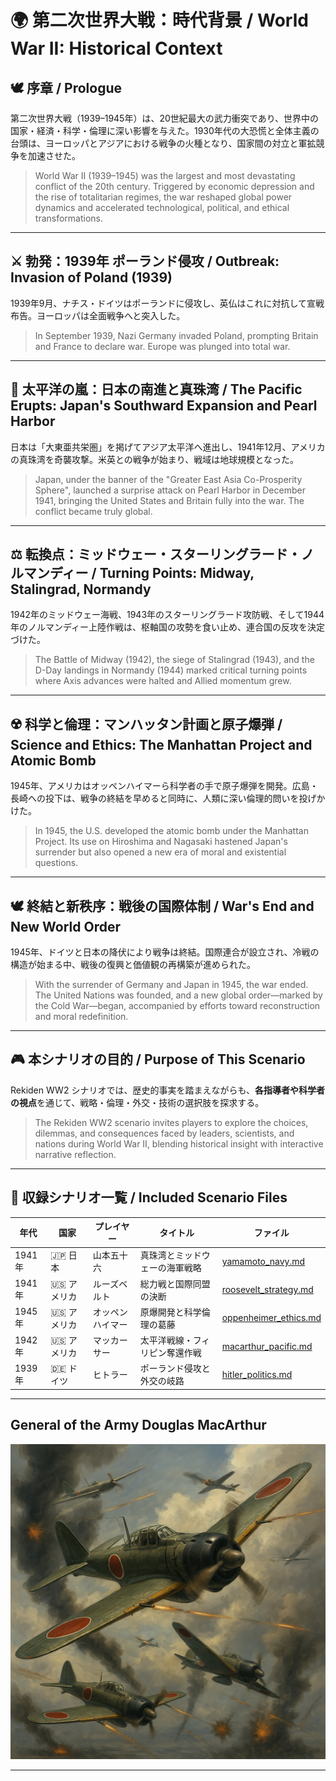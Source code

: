 # 🌍 第二次世界大戦：時代背景 / World War II: Historical Context

## 🕊️ 序章 / Prologue

第二次世界大戦（1939–1945年）は、20世紀最大の武力衝突であり、世界中の国家・経済・科学・倫理に深い影響を与えた。1930年代の大恐慌と全体主義の台頭は、ヨーロッパとアジアにおける戦争の火種となり、国家間の対立と軍拡競争を加速させた。

> World War II (1939–1945) was the largest and most devastating conflict of the 20th century. Triggered by economic depression and the rise of totalitarian regimes, the war reshaped global power dynamics and accelerated technological, political, and ethical transformations.

---

## ⚔️ 勃発：1939年 ポーランド侵攻 / Outbreak: Invasion of Poland (1939)

1939年9月、ナチス・ドイツはポーランドに侵攻し、英仏はこれに対抗して宣戦布告。ヨーロッパは全面戦争へと突入した。

> In September 1939, Nazi Germany invaded Poland, prompting Britain and France to declare war. Europe was plunged into total war.

---

## 🌊 太平洋の嵐：日本の南進と真珠湾 / The Pacific Erupts: Japan's Southward Expansion and Pearl Harbor

日本は「大東亜共栄圏」を掲げてアジア太平洋へ進出し、1941年12月、アメリカの真珠湾を奇襲攻撃。米英との戦争が始まり、戦域は地球規模となった。

> Japan, under the banner of the "Greater East Asia Co-Prosperity Sphere", launched a surprise attack on Pearl Harbor in December 1941, bringing the United States and Britain fully into the war. The conflict became truly global.

---

## ⚖️ 転換点：ミッドウェー・スターリングラード・ノルマンディー / Turning Points: Midway, Stalingrad, Normandy

1942年のミッドウェー海戦、1943年のスターリングラード攻防戦、そして1944年のノルマンディー上陸作戦は、枢軸国の攻勢を食い止め、連合国の反攻を決定づけた。

> The Battle of Midway (1942), the siege of Stalingrad (1943), and the D-Day landings in Normandy (1944) marked critical turning points where Axis advances were halted and Allied momentum grew.

---

## ☢️ 科学と倫理：マンハッタン計画と原子爆弾 / Science and Ethics: The Manhattan Project and Atomic Bomb

1945年、アメリカはオッペンハイマーら科学者の手で原子爆弾を開発。広島・長崎への投下は、戦争の終結を早めると同時に、人類に深い倫理的問いを投げかけた。

> In 1945, the U.S. developed the atomic bomb under the Manhattan Project. Its use on Hiroshima and Nagasaki hastened Japan's surrender but also opened a new era of moral and existential questions.

---

## 🕊️ 終結と新秩序：戦後の国際体制 / War's End and New World Order

1945年、ドイツと日本の降伏により戦争は終結。国際連合が設立され、冷戦の構造が始まる中、戦後の復興と価値観の再構築が進められた。

> With the surrender of Germany and Japan in 1945, the war ended. The United Nations was founded, and a new global order—marked by the Cold War—began, accompanied by efforts toward reconstruction and moral redefinition.

---

## 🎮 本シナリオの目的 / Purpose of This Scenario

Rekiden WW2 シナリオでは、歴史的事実を踏まえながらも、**各指導者や科学者の視点**を通じて、戦略・倫理・外交・技術の選択肢を探求する。

> The Rekiden WW2 scenario invites players to explore the choices, dilemmas, and consequences faced by leaders, scientists, and nations during World War II, blending historical insight with interactive narrative reflection.

---

## 📂 収録シナリオ一覧 / Included Scenario Files

| 年代 | 国家 | プレイヤー | タイトル | ファイル |
|------|------|------------|----------|----------|
| 1941年 | 🇯🇵 日本 | 山本五十六 | 真珠湾とミッドウェーの海軍戦略 | [yamamoto_navy.md](./japan/yamamoto_navy.md) |
| 1941年 | 🇺🇸 アメリカ | ルーズベルト | 総力戦と国際同盟の決断 | [roosevelt_strategy.md](./usa/roosevelt_strategy.md) |
| 1945年 | 🇺🇸 アメリカ | オッペンハイマー | 原爆開発と科学倫理の葛藤 | [oppenheimer_ethics.md](./usa/oppenheimer_ethics.md) |
| 1942年 | 🇺🇸 アメリカ | マッカーサー | 太平洋戦線・フィリピン奪還作戦 | [macarthur_pacific.md](./usa/macarthur_pacific.md) |
| 1939年 | 🇩🇪 ドイツ | ヒトラー | ポーランド侵攻と外交の岐路 | [hitler_politics.md](./germany/hitler_politics.md) |

---

## **General of the Army Douglas MacArthur**
![General MacArthur](./images/zero_fighter_battle_scene.png)

---

